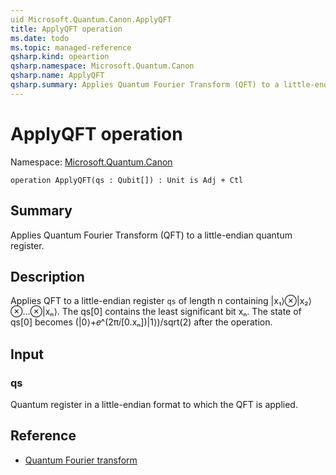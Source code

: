```yaml
---
uid Microsoft.Quantum.Canon.ApplyQFT
title: ApplyQFT operation
ms.date: todo
ms.topic: managed-reference
qsharp.kind: opeartion
qsharp.namespace: Microsoft.Quantum.Canon
qsharp.name: ApplyQFT
qsharp.summary: Applies Quantum Fourier Transform (QFT) to a little-endian quantum register.
---
```


# ApplyQFT operation

Namespace: [Microsoft.Quantum.Canon](xref:Microsoft.Quantum.Canon)

```qsharp
operation ApplyQFT(qs : Qubit[]) : Unit is Adj + Ctl
```

## Summary
Applies Quantum Fourier Transform (QFT) to a little-endian quantum register.

## Description
Applies QFT to a little-endian register `qs` of length n
containing |x₁⟩⊗|x₂⟩⊗…⊗|xₙ⟩. The qs[0] contains the
least significant bit xₙ. The state of qs[0] becomes
(|0⟩+𝑒^(2π𝑖[0.xₙ])|1⟩)/sqrt(2) after the operation.

## Input
### qs
Quantum register in a little-endian format to which the QFT is applied.

## Reference
 - [Quantum Fourier transform](https://en.wikipedia.org/wiki/Quantum_Fourier_transform)
